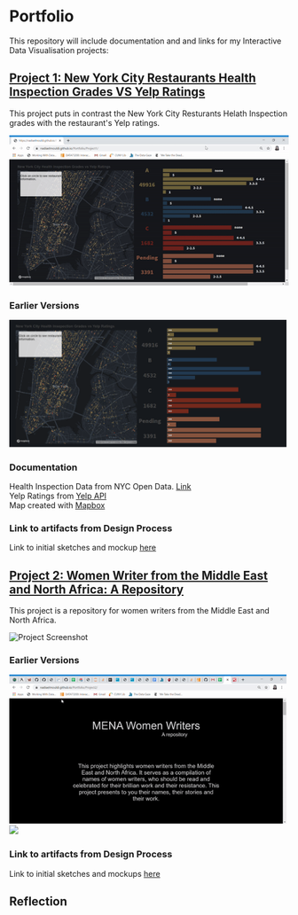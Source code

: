 # Portfolio
This repository will include documentation and and links for my Interactive Data Visualisation projects:

## [Project 1: New York City Restaurants Health Inspection Grades VS Yelp Ratings](https://nadiaelmouldi.github.io/Portfolio/Project1/)  
This project puts in contrast the New York City Resturants Helath Inspection grades with the restaurant's Yelp ratings.  
  
![Project Screenshot](Project1/project1.gif)
### Earlier Versions
<img src="https://github.com/NadiaElMouldi/Portfolio/blob/master/Project1/scrnsht2.png" width=500px/>  

### Documentation
Health Inspection Data from NYC Open Data. [Link](https://data.cityofnewyork.us/Health/DOHMH-New-York-City-Restaurant-Inspection-Results/43nn-pn8j)  
Yelp Ratings from [Yelp API](https://www.yelp.com/developers/documentation/v3/business)  
Map created with [Mapbox](https://www.mapbox.com/)
### Link to artifacts from Design Process
Link to initial sketches and mockup [here](https://github.com/NadiaElMouldi/Portfolio/tree/master/Project1/Sketches%20and%20Mockups)
 

## [Project 2: Women Writer from the Middle East and North Africa: A Repository](https://nadiaelmouldi.github.io/Portfolio/Project2/)  
This project is a repository for women writers from the Middle East and North Africa.  
  
![Project Screenshot](https://github.com/NadiaElMouldi/Portfolio/blob/master/Project2/project2.gif)
### Earlier Versions
<img src="https://github.com/NadiaElMouldi/Portfolio/blob/master/Project2/v1.gif" width=500px />
<img src="https://github.com/NadiaElMouldi/Portfolio/blob/master/Project2/iteration2.gif" width=500px/>  

### Link to artifacts from Design Process
Link to initial sketches and mockups [here](https://github.com/NadiaElMouldi/Portfolio/tree/master/Project2/Sketches%20and%20Mockup)

## Reflection

